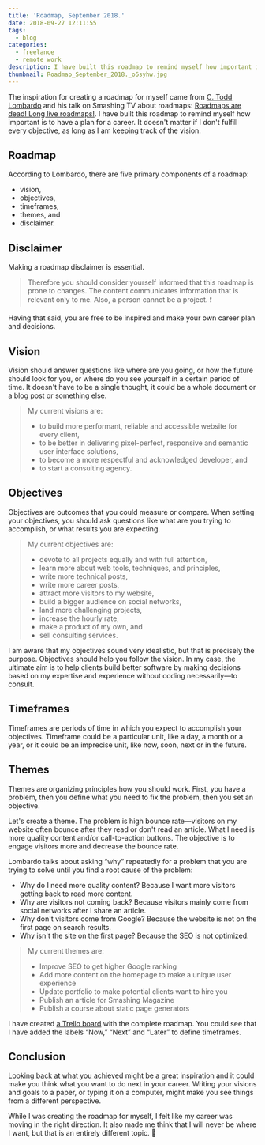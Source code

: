 ```yaml
---
title: 'Roadmap, September 2018.'
date: 2018-09-27 12:11:55
tags:
  - blog
categories:
  - freelance
  - remote work
description: I have built this roadmap to remind myself how important is to have a plan for a career. It doesn't matter if I don't fulfill every objective, as long as I am keeping track of the vision.
thumbnail: Roadmap_September_2018._o6syhw.jpg
---
```


The inspiration for creating a roadmap for myself came from [C. Todd Lombardo] and his talk on Smashing TV about roadmaps: [Roadmaps are dead! Long live roadmaps!]. I have built this roadmap to remind myself how important is to have a plan for a career. It doesn't matter if I don't fulfill every objective, as long as I am keeping track of the vision.

<!-- more -->

## Roadmap

According to Lombardo, there are five primary components of a roadmap:

- vision,
- objectives,
- timeframes,
- themes, and
- disclaimer.

## Disclaimer

Making a roadmap disclaimer is essential.

>Therefore you should consider yourself informed that this roadmap is prone to changes. The content communicates information that is relevant only to me. Also, a person cannot be a project. ❗

Having that said, you are free to be inspired and make your own career plan and decisions.

## Vision

Vision should answer questions like where are you going, or how the future should look for you, or where do you see yourself in a certain period of time.  It doesn't have to be a single thought, it could be a whole document or a blog post or something else.

> My current visions are:
>
> - to build more performant, reliable and accessible website for every client,
> - to be better in delivering pixel-perfect, responsive and semantic user interface solutions,
> - to become a more respectful and acknowledged developer, and
> - to start a consulting agency.

## Objectives

Objectives are outcomes that you could measure or compare. When setting your objectives, you should ask questions like what are you trying to accomplish, or what results you are expecting.

> My current objectives are:
>
> - devote to all projects equally and with full attention,
> - learn more about web tools, techniques, and principles,
> - write more technical posts,
> - write more career posts,
> - attract more visitors to my website,
> - build a bigger audience on social networks,
> - land more challenging projects,
> - increase the hourly rate,
> - make a product of my own, and
> - sell consulting services.

I am aware that my objectives sound very idealistic, but that is precisely the purpose. Objectives should help you follow the vision. In my case, the ultimate aim is to help clients build better software by making decisions based on my expertise and experience without coding necessarily—to consult.

## Timeframes

Timeframes are periods of time in which you expect to accomplish your objectives. Timeframe could be a particular unit, like a day, a month or a year, or it could be an imprecise unit, like now, soon, next or in the future.

## Themes

Themes are organizing principles how you should work. First, you have a problem, then you define what you need to fix the problem, then you set an objective.

Let's create a theme. The problem is high bounce rate—visitors on my website often bounce after they read or don't read an article. What I need is more quality content and/or call-to-action buttons. The objective is to engage visitors more and decrease the bounce rate.

Lombardo talks about asking “why” repeatedly for a problem that you are trying to solve until you find a root cause of the problem:

- Why do I need more quality content? Because I want more visitors getting back to read more content.
- Why are visitors not coming back? Because visitors mainly come from social networks after I share an article.
- Why don't visitors come from Google? Because the website is not on the first page on search results.
- Why isn't the site on the first page? Because the SEO is not optimized.

> My current themes are:
>
> - Improve SEO to get higher Google ranking
> - Add more content on the homepage to make a unique user experience
> - Update portfolio to make potential clients want to hire you
> - Publish an article for Smashing Magazine
> - Publish a course about static page generators

I have created [a Trello board] with the complete roadmap. You could see that I have added the labels “Now,” “Next” and “Later” to define timeframes.

## Conclusion

[Looking back at what you achieved] might be a great inspiration and it could make you think what you want to do next in your career. Writing your visions and goals to a paper, or typing it on a computer, might make you see things from a different perspective.

While I was creating the roadmap for myself, I felt like my career was moving in the right direction. It also made me think that I will never be where I want, but that is an entirely different topic. 🤔


[C. Todd Lombardo]: https://twitter.com/iamctodd
[Roadmaps are dead! Long live roadmaps!]: https://speakerdeck.com/iamctodd/roadmaps-are-dead-long-live-roadmaps-mtpcon-2018
[a Trello board]: https://trello.com/b/wfVCNTic
[Looking back at what you achieved]: https://www.silvestar.codes/articles/my-first-year-of-freelancing/

